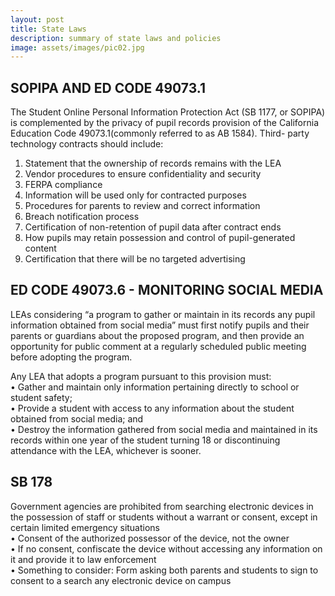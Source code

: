 ```yaml
---
layout: post
title: State Laws
description: summary of state laws and policies
image: assets/images/pic02.jpg
---
```


## SOPIPA AND ED CODE 49073.1

The Student Online Personal Information Protection Act (SB 1177, or SOPIPA) is complemented by the privacy of pupil records provision of the California Education Code 49073.1(commonly referred to as AB 1584). Third- party technology contracts should include:  
1. Statement that the ownership of records remains with the LEA  
2. Vendor procedures to ensure confidentiality and security  
3. FERPA compliance  
4. Information will be used only for contracted purposes  
5. Procedures for parents to review and correct information  
6. Breach notification process  
7. Certification of non-retention of pupil data after contract ends  
8. How pupils may retain possession and control of pupil-generated content  
9. Certification that there will be no targeted advertising


## ED CODE 49073.6 - MONITORING SOCIAL MEDIA

LEAs considering “a program to gather or maintain in its records any pupil information obtained from social media” must first notify pupils and their parents or guardians about the proposed program, and then provide an opportunity for public comment at a regularly scheduled public meeting before adopting the program.  

Any LEA that adopts a program pursuant to this provision must:  
• Gather and maintain only information pertaining directly to school or student safety;  
• Provide a student with access to any information about the student obtained from social media; and  
• Destroy the information gathered from social media and maintained in its records within one year of the student turning 18 or discontinuing attendance with the LEA, whichever is sooner.  

## SB 178

Government agencies are prohibited from searching electronic devices in the possession of staff or students without a warrant or consent, except in certain limited emergency situations  
• Consent of the authorized possessor of the device, not the owner  
• If no consent, confiscate the device without accessing any information on it and
provide it to law enforcement  
• Something to consider: Form asking both parents and students to sign to consent to a search any electronic device on campus  
